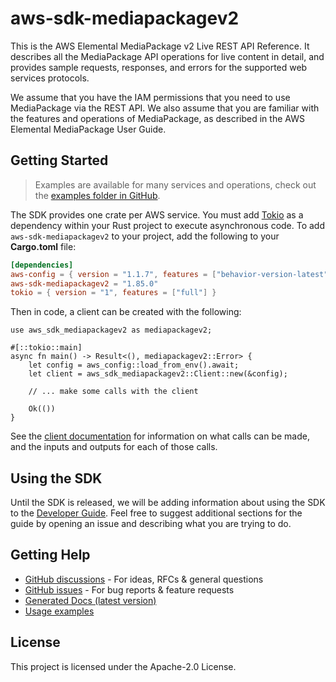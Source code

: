 # aws-sdk-mediapackagev2

This is the AWS Elemental MediaPackage v2 Live REST API Reference. It describes all the MediaPackage API operations for live content in detail, and provides sample requests, responses, and errors for the supported web services protocols.

We assume that you have the IAM permissions that you need to use MediaPackage via the REST API. We also assume that you are familiar with the features and operations of MediaPackage, as described in the AWS Elemental MediaPackage User Guide.

## Getting Started

> Examples are available for many services and operations, check out the
> [examples folder in GitHub](https://github.com/awslabs/aws-sdk-rust/tree/main/examples).

The SDK provides one crate per AWS service. You must add [Tokio](https://crates.io/crates/tokio)
as a dependency within your Rust project to execute asynchronous code. To add `aws-sdk-mediapackagev2` to
your project, add the following to your **Cargo.toml** file:

```toml
[dependencies]
aws-config = { version = "1.1.7", features = ["behavior-version-latest"] }
aws-sdk-mediapackagev2 = "1.85.0"
tokio = { version = "1", features = ["full"] }
```

Then in code, a client can be created with the following:

```rust,no_run
use aws_sdk_mediapackagev2 as mediapackagev2;

#[::tokio::main]
async fn main() -> Result<(), mediapackagev2::Error> {
    let config = aws_config::load_from_env().await;
    let client = aws_sdk_mediapackagev2::Client::new(&config);

    // ... make some calls with the client

    Ok(())
}
```

See the [client documentation](https://docs.rs/aws-sdk-mediapackagev2/latest/aws_sdk_mediapackagev2/client/struct.Client.html)
for information on what calls can be made, and the inputs and outputs for each of those calls.

## Using the SDK

Until the SDK is released, we will be adding information about using the SDK to the
[Developer Guide](https://docs.aws.amazon.com/sdk-for-rust/latest/dg/welcome.html). Feel free to suggest
additional sections for the guide by opening an issue and describing what you are trying to do.

## Getting Help

* [GitHub discussions](https://github.com/awslabs/aws-sdk-rust/discussions) - For ideas, RFCs & general questions
* [GitHub issues](https://github.com/awslabs/aws-sdk-rust/issues/new/choose) - For bug reports & feature requests
* [Generated Docs (latest version)](https://awslabs.github.io/aws-sdk-rust/)
* [Usage examples](https://github.com/awslabs/aws-sdk-rust/tree/main/examples)

## License

This project is licensed under the Apache-2.0 License.

